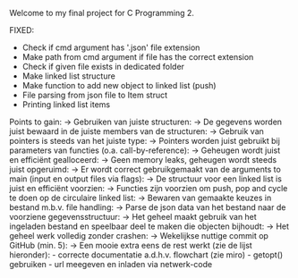 Welcome to my final project for C Programming 2.


FIXED: 
- Check if cmd argument has '.json' file extension
- Make path from cmd argument if file has the correct extension
- Check if given file exists in dedicated folder
- Make linked list structure
- Make function to add new object to linked list (push)
- File parsing from json file to Item struct
- Printing linked list items


Points to gain:
-> Gebruiken van juiste structuren: 
-> De gegevens worden juist bewaard in de juiste members van de structuren: 
-> Gebruik van pointers is steeds van het juiste type:
-> Pointers worden juist gebruikt bij parameters van functies (o.a. call-by-reference): 
-> Geheugen wordt juist en efficiënt gealloceerd: 
-> Geen memory leaks, geheugen wordt steeds juist opgeruimd:
-> Er wordt correct gebruikgemaakt van de arguments to main (input en output files via flags):
-> De structuur voor een linked list is juist en efficiënt voorzien:
-> Functies zijn voorzien om push, pop and cycle te doen op de circulaire linked list:
-> Bewaren van gemaakte keuzes in bestand m.b.v. file handling: 
-> Parse de json data van het bestand naar de voorziene gegevensstructuur:
-> Het geheel maakt gebruik van het ingeladen bestand en speelbaar deel te maken die objecten bijhoudt:
-> Het geheel werk volledig zonder crashen: 
-> Wekelijkse nuttige commit op GitHub (min. 5): 
-> Een mooie extra eens de rest werkt (zie de lijst hieronder):
    - correcte documentatie a.d.h.v. flowchart (zie miro)
    - getopt() gebruiken
    - url meegeven en inladen via netwerk-code